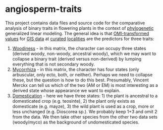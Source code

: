 # angiosperm-traits

This project contains data files and source code for the comparative analysis of
binary traits in flowering plants in the context of [phylogenetic](https://github.com/FePhyFoFum/big_seed_plant_trees/releases/tag/v0.1) generalized
linear modeling. The general idea is that 
[OMI-transformed](https://github.com/rvosa/sdmdl-angiosperm-data/blob/master/script/OMI.R)
[values](https://raw.githubusercontent.com/rvosa/sdmdl-angiosperm-data/master/data/niche_traits_merged.csv)
for 
[GIS data](https://drive.google.com/drive/u/0/folders/1EFPurfyxhClDBsxjEAXf00A3LL2MrkQw) 
at 
[curated](https://github.com/rvosa/sdmdl-angiosperm-data/blob/master/script/coordinate_cleaner.R)
[localities](https://github.com/rvosa/sdmdl-angiosperm-data/tree/master/data/occurrences) 
are the predictors for three traits:

1. [Woodiness](https://github.com/rvosa/sdmdl-angiosperm-data/blob/master/data/woody.nex) - in this
   matrix, the character can occupy three states (derived woody, non-woody, ancestral woody), which
   we may want to collapse a binary trait (derived versus non-derived) by lumping everything that
   is not secondary woody.
2. [Mycorrhiza](https://github.com/rvosa/sdmdl-angiosperm-data/blob/master/data/myco.nex) - in this
   matrix, the character has four states (only arbuscular, only ecto, both, or neither). Perhaps we
   need to collapse these, but the question is how to do this best. Presumably, Vincent Merckx can 
   tell us which of the two (AM or EM) is most interesting as a derived state whose appearance we
   want to explain.
3. [Domestication](https://github.com/rvosa/sdmdl-angiosperm-data/blob/master/data/crops.tsv) - here
   we have three states: 1) the plant is ancestral to a domesticated crop (e.g. teosinte), 2) the
   plant only exists as domesticate (e.g. mayze), 3) the wild plant is used as a crop, more or less
   unchanged (e.g. Dioscorea sp.). We probably keep 1+3 and omit 2 from the data. We then take
   other species from the other two data sets (woody/myco) as the background of undomesticated
   species.
